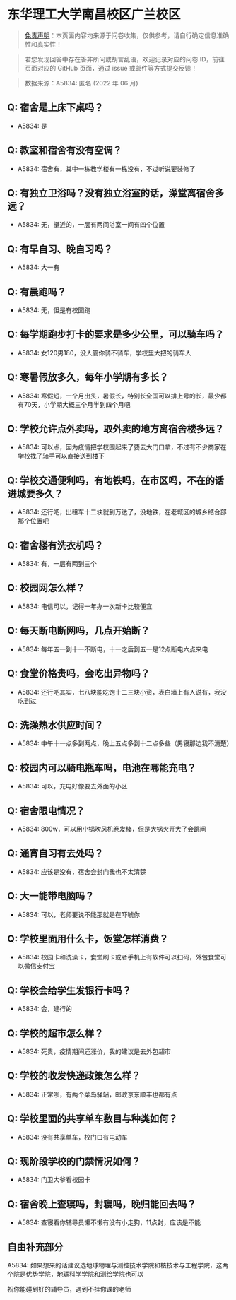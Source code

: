 # 东华理工大学南昌校区广兰校区

> [免责声明](https://colleges.chat/#_3)：本页面内容均来源于问卷收集，仅供参考，请自行确定信息准确性和真实性！

> 若您发现回答中存在答非所问或胡言乱语，欢迎记录对应的问卷 ID，前往页面对应的 GitHub 页面，通过 issue 或邮件等方式提交反馈！

> 数据来源：A5834: 匿名 (2022 年 06 月)

## Q: 宿舍是上床下桌吗？

- A5834: 是

## Q: 教室和宿舍有没有空调？

- A5834: 宿舍有，其中一栋教学楼有一栋没有，不过听说要装修了

## Q: 有独立卫浴吗？没有独立浴室的话，澡堂离宿舍多远？

- A5834: 无，挺近的，一层有两间浴室一间有四个位置

## Q: 有早自习、晚自习吗？

- A5834: 大一有

## Q: 有晨跑吗？

- A5834: 无，但是有校园跑

## Q: 每学期跑步打卡的要求是多少公里，可以骑车吗？

- A5834: 女120男180，没人管你骑不骑车，学校里大把的骑车人

## Q: 寒暑假放多久，每年小学期有多长？

- A5834: 寒假短，一个月出头，暑假长，特别长全国可以排上号的长，最少都有70天，小学期大概三个月半到四个月吧

## Q: 学校允许点外卖吗，取外卖的地方离宿舍楼多远？

- A5834: 可以点，因为疫情把学校围起来了要去大门口拿，不过有不少商家在学校找了骑手可以直接送到楼下

## Q: 学校交通便利吗，有地铁吗，在市区吗，不在的话进城要多久？

- A5834: 还行吧，出租车十二块就到万达了，没地铁，在老城区的城乡结合部那个位置吧

## Q: 宿舍楼有洗衣机吗？

- A5834: 有，一层有两到三个

## Q: 校园网怎么样？

- A5834: 电信可以，记得一年办一次新卡比较便宜

## Q: 每天断电断网吗，几点开始断？

- A5834: 每年五一到十一不断电，十一之后到五一是12点断电六点来电

## Q: 食堂价格贵吗，会吃出异物吗？

- A5834: 还行吧其实，七八块能吃饱十二三块小资，表白墙上有人说有，我没吃到过

## Q: 洗澡热水供应时间？

- A5834: 中午十一点多到两点，晚上五点多到十二点多些（男寝那边我不清楚）

## Q: 校园内可以骑电瓶车吗，电池在哪能充电？

- A5834: 可以，充电好像要去外面的小区

## Q: 宿舍限电情况？

- A5834: 800w，可以用小锅吹风机卷发棒，但是大锅火开大了会跳闸

## Q: 通宵自习有去处吗？

- A5834: 应该是没有，宿舍会封门我也不太清楚

## Q: 大一能带电脑吗？

- A5834: 可以，老师要说不能那就是在吓唬你

## Q: 学校里面用什么卡，饭堂怎样消费？

- A5834: 校园卡和洗澡卡，食堂刷卡或者手机上有软件可以扫码，外包食堂可以微信支付宝

## Q: 学校会给学生发银行卡吗？

- A5834: 会，建行的

## Q: 学校的超市怎么样？

- A5834: 死贵，疫情期间还涨价，我的建议是去外包超市

## Q: 学校的收发快递政策怎么样？

- A5834: 正常呗，有两个菜鸟驿站，邮政京东顺丰也都有点

## Q: 学校里面的共享单车数目与种类如何？

- A5834: 没有共享单车，校门口有电动车

## Q: 现阶段学校的门禁情况如何？

- A5834: 门卫大爷看校园卡

## Q: 宿舍晚上查寝吗，封寝吗，晚归能回去吗？

- A5834: 查寝看你辅导员懒不懒有没有小走狗，11点封，应该是不能

## 自由补充部分

A5834: 如果想来的话建议选地球物理与测控技术学院和核技术与工程学院，这两个院是优势学院，地球科学学院和测绘学院也可以

祝你能碰到好的辅导员，遇到不挂你课的老师